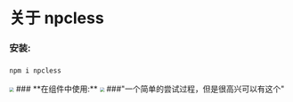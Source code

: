 #  关于 npcless

### **安装:** 
### 
```cmd
npm i npcless
```
<img src="http://a1.qpic.cn/psc?/V50aRgDK3TOgMO1n9Rpc4RmCBV48xQ8B/ruAMsa53pVQWN7FLK88i5pp6HJXSYwYSittG4GSlZGKrddie1ncGH9ewwchVtbQu9tkl6RRXKxMg.vMn9XqUcKTWZvZ2yYOu4yhwhHFY0k0!/b&ek=1&kp=1&pt=0&bo=gAc4BAAAAAADF4k!&tl=1&vuin=3368939477&tm=1651903200&dis_t=1651906102&dis_k=b0db14bcc4f51e9134034fa4e4d1f38c&sce=60-1-1&rf=viewer_4" style="zoom: 50%;" />
### **在组件中使用:** 
<img src="http://a1.qpic.cn/psc?/V50aRgDK3TOgMO1n9Rpc4RmCBV48xQ8B/ruAMsa53pVQWN7FLK88i5j8cseMU2RkgpbB71BeFPwNak0coF7neEKcTVjQb9gpqoKeyaN.wyS2o3BFcA4CcP2io.M6zBed7Y2*Dji.npwI!/b&ek=1&kp=1&pt=0&bo=gAc4BAAAAAADF4k!&tl=1&vuin=3368939477&tm=1651903200&dis_t=1651906122&dis_k=36a2a5a527621581662bc869051ca605&sce=60-1-1&rf=viewer_4" style="zoom: 50%;" />
###"一个简单的尝试过程，但是很高兴可以有这个"
